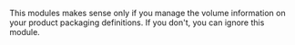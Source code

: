 This modules makes sense only if you manage the volume information on
your product packaging definitions. If you don't, you can ignore this
module.
